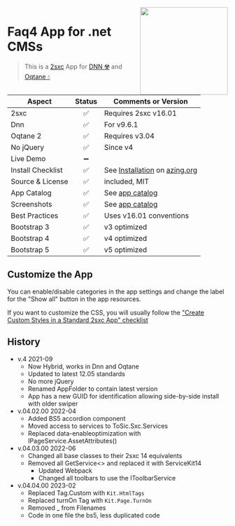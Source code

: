 <image src="app-icon.png" align="right" width="200px">

# Faq4 App for .net CMSs

> This is a [2sxc](https://2sxc.org) App for [DNN ☢️](https://www.dnnsoftware.com/) and [Oqtane 💧](https://www.oqtane.org/)

| Aspect              | Status | Comments or Version |
| ------------------- | :----: | ------------------- |
| 2sxc                | ✅    | Requires 2sxc v16.01
| Dnn                 | ✅    | For v9.6.1
| Oqtane 2            | ✅    | Requires v3.04
| No jQuery           | ✅    | Since v4
| Live Demo           | ➖    |
| Install Checklist   | ✅    | See [Installation](https://azing.org/2sxc/r/_fpa_ZHf) on [azing.org](https://azing.org/2sxc)
| Source & License    | ✅    | included, MIT
| App Catalog         | ✅    | See [app catalog](https://2sxc.org/en/apps/app/faq4-hybrid-for-dnn-and-oqtane)
| Screenshots         | ✅    | See [app catalog](https://2sxc.org/en/apps/app/faq4-hybrid-for-dnn-and-oqtane)
| Best Practices      | ✅    | Uses v16.01 conventions
| Bootstrap 3         | ✅    | v3 optimized
| Bootstrap 4         | ✅    | v4 optimized
| Bootstrap 5         | ✅    | v5 optimized

## Customize the App

You can enable/disable categories in the app settings and change the label for the "Show all" button in the app resources.

If you want to customize the CSS, you will usually follow the ["Create Custom Styles in a Standard 2sxc App" checklist](https://azing.org/2sxc/r/gg_aB9FD)

## History

* v.4 2021-09
  * Now Hybrid, works in Dnn and Oqtane
  * Updated to latest 12.05 standards
  * No more jQuery
  * Renamed AppFolder to contain latest version
  * App has a new GUID for identification allowing side-by-side install with older swiper
* v.04.02.00 2022-04
  * Added BS5 accordion component
  * Moved access to services to ToSic.Sxc.Services
  * Replaced data-enableoptimization with IPageService.AssetAttributes()
* v.04.03.00 2022-06
  * Changed all base classes to their 2sxc 14 equivalents
  * Removed all GetService<> and replaced it with ServiceKit14
    * Updated Webpack
    * Changed all toolbars to use the IToolbarService
* v.04.04.00 2023-02
  * Replaced Tag.Custom with `Kit.HtmlTags`
  * Replaced turnOn Tag with `Kit.Page.TurnOn`
  * Removed _ from Filenames
  * Code in one file the bs5, less duplicated code
